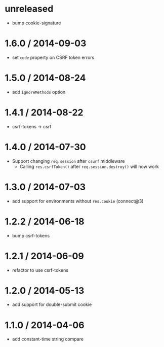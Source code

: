 unreleased
==========

 * bump cookie-signature

1.6.0 / 2014-09-03
==================

 * set `code` property on CSRF token errors

1.5.0 / 2014-08-24
==================

 * add `ignoreMethods` option

1.4.1 / 2014-08-22
==================

 * csrf-tokens -> csrf
 
1.4.0 / 2014-07-30
==================

 * Support changing `req.session` after `csurf` middleware
   - Calling `res.csrfToken()` after `req.session.destroy()` will now work

1.3.0 / 2014-07-03
==================

 * add support for environments without `res.cookie` (connect@3)

1.2.2 / 2014-06-18
==================

 * bump csrf-tokens

1.2.1 / 2014-06-09
==================

 * refactor to use csrf-tokens

1.2.0 / 2014-05-13
==================

 * add support for double-submit cookie

1.1.0 / 2014-04-06
==================

 * add constant-time string compare
